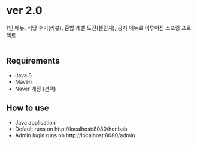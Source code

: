 # ver 2.0
1인 메뉴, 식당 후기(리뷰), 혼밥 레벨 도전(챌린지), 공지 메뉴로 이루어진 스프링 프로젝트
<br>
<br>

## Requirements
- Java 8
- Maven
- Naver 계정 (선택)

## How to use
- Java application
- Default runs on http://localhost:8080/honbab
- Admin login runs on http://localhost:8080/admin
